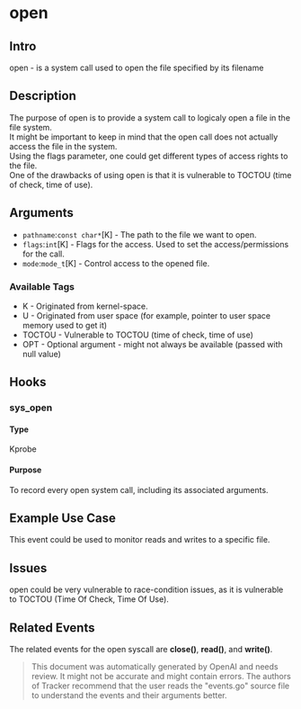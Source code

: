 
# open

## Intro
open - is a system call used to open the file specified by its filename

## Description
The purpose of open is to provide a system call to logicaly open a file in the file system.  
It might be important to keep in mind that the open call does not actually access the file in the system.  
Using the flags parameter, one could get different types of access rights to the file.  
One of the drawbacks of using open is that it is vulnerable to TOCTOU (time of check, time of use).

## Arguments
* `pathname`:`const char*`[K] - The path to the file we want to open.
* `flags`:`int`[K] - Flags for the access. Used to set the access/permissions for the call.
* `mode`:`mode_t`[K] - Control access to the opened file.

### Available Tags
* K - Originated from kernel-space.
* U - Originated from user space (for example, pointer to user space memory used to get it)
* TOCTOU - Vulnerable to TOCTOU (time of check, time of use)
* OPT - Optional argument - might not always be available (passed with null value)

## Hooks
### sys_open
#### Type
Kprobe
#### Purpose
To record every open system call, including its associated arguments.

## Example Use Case
This event could be used to monitor reads and writes to a specific file.

## Issues
open could be very vulnerable to race-condition issues, as it is vulnerable to TOCTOU (Time Of Check, Time Of Use).

## Related Events
The related events for the open syscall are __close()__, __read()__, and __write()__.

> This document was automatically generated by OpenAI and needs review. It might
> not be accurate and might contain errors. The authors of Tracker recommend that
> the user reads the "events.go" source file to understand the events and their
> arguments better.
